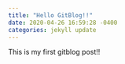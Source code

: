 ```yaml
---
title: "Hello GitBlog!!"
date: 2020-04-26 16:59:28 -0400
categories: jekyll update
---
```

This is my first gitblog post!!
